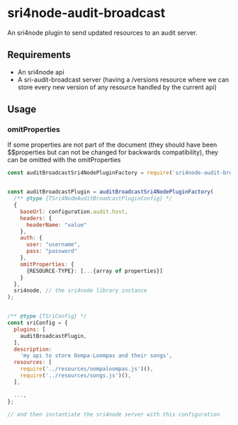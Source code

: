 # sri4node-audit-broadcast

An sri4node plugin to send updated resources to an audit server.

## Requirements
* An sri4node api
* A sri-audit-broadcast server (having a /versions resource where we can store every new version of any resource handled by the current api)


## Usage

### omitProperties

If some properties are not part of the document
(they should have been $$properties but can not be changed for backwards compatibility),
they can be omitted with the omitProperties

```javascript
const auditBroadcastSri4NodePluginFactory = require('sri4node-audit-broadcast');


const auditBroadcastPlugin = auditBroadcastSri4NodePluginFactory(
  /** @type {TSri4NodeAuditBroadcastPluginConfig} */
  {
    baseUrl: configuration.audit.host,
    headers: {
      headerName: "value"
    },
    auth: {
      user: "username",
      pass: "password"
    },
    omitProperties: {
      {RESOURCE-TYPE}: [...{array of properties}]
    }
  },
  sri4node, // the sri4node library instance
);


/** @type {TSriConfig} */
const sriConfig = {
  plugins: [
    auditBroadcastPlugin,
  ],
  description:
    'my api to store Oompa-Loompas and their songs',
  resources: [
    require('../resources/oompaloompas.js')(),
    require('../resources/songs.js')(),
  ],

  ...,
};

// and then instantiate the sri4node server with this configuration
```
